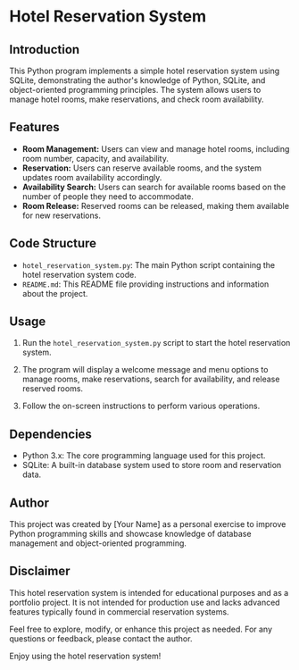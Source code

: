 # Hotel Reservation System

## Introduction

This Python program implements a simple hotel reservation system using SQLite, demonstrating the author's knowledge of Python, SQLite, and object-oriented programming principles. The system allows users to manage hotel rooms, make reservations, and check room availability.

## Features

- **Room Management:** Users can view and manage hotel rooms, including room number, capacity, and availability.
- **Reservation:** Users can reserve available rooms, and the system updates room availability accordingly.
- **Availability Search:** Users can search for available rooms based on the number of people they need to accommodate.
- **Room Release:** Reserved rooms can be released, making them available for new reservations.

## Code Structure

- `hotel_reservation_system.py`: The main Python script containing the hotel reservation system code.
- `README.md`: This README file providing instructions and information about the project.

## Usage

1. Run the `hotel_reservation_system.py` script to start the hotel reservation system.

2. The program will display a welcome message and menu options to manage rooms, make reservations, search for availability, and release reserved rooms.

3. Follow the on-screen instructions to perform various operations.

## Dependencies

- Python 3.x: The core programming language used for this project.
- SQLite: A built-in database system used to store room and reservation data.

## Author

This project was created by [Your Name] as a personal exercise to improve Python programming skills and showcase knowledge of database management and object-oriented programming.

## Disclaimer

This hotel reservation system is intended for educational purposes and as a portfolio project. It is not intended for production use and lacks advanced features typically found in commercial reservation systems.

Feel free to explore, modify, or enhance this project as needed. For any questions or feedback, please contact the author.

Enjoy using the hotel reservation system!

